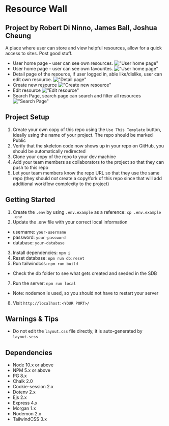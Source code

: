 # Resource Wall

## Project by Robert Di Ninno, James Ball, Joshua Cheung

A place where user can store and view helpful resources, allow for a quick access to sites.
Post good stuff.

- User home page - user can see own resources.
  !["User home page"](https://github.com/rdininno/resource_wall/blob/main/doc/Screen%20Shot%202022-06-09%20at%2017.05.11.png?raw=true)
- User home page - user can see own favourites.
  !["User home page"](https://github.com/rdininno/resource_wall/blob/main/doc/Screen%20Shot%202022-06-09%20at%2017.05.24.png?raw=true)
- Detail page of the resource, if user logged in, able like/dislike, user can edit own resource.
  !["Detail page"](https://github.com/rdininno/resource_wall/blob/main/doc/Screen%20Shot%202022-06-09%20at%2017.07.27.png?raw=true)
- Create new resource
  !["Create new resource"](https://github.com/rdininno/resource_wall/blob/main/doc/Screen%20Shot%202022-06-09%20at%2017.07.41.png?raw=true)
- Edit resource
  !["Edit resource"](https://github.com/rdininno/resource_wall/blob/main/doc/Screen%20Shot%202022-06-09%20at%2017.07.58.png?raw=true)
- Search Page, search page can search and filter all resources
  !["Search Page"](https://github.com/rdininno/resource_wall/blob/main/doc/Screen%20Shot%202022-06-09%20at%2017.10.52.png?raw=true)

## Project Setup

1. Create your own copy of this repo using the `Use This Template` button, ideally using the name of your project. The repo should be marked Public
2. Verify that the skeleton code now shows up in your repo on GitHub, you should be automatically redirected
3. Clone your copy of the repo to your dev machine
4. Add your team members as collaborators to the project so that they can push to this repo
5. Let your team members know the repo URL so that they use the same repo (they should _not_ create a copy/fork of this repo since that will add additional workflow complexity to the project)

## Getting Started

1. Create the `.env` by using `.env.example` as a reference: `cp .env.example .env`
2. Update the .env file with your correct local information

- username: `your-username`
- password: `your-password`
- database: `your-database`

3. Install dependencies: `npm i`
4. Reset database: `npm run db:reset`
5. Run tailwindcss: `npm run build`

- Check the db folder to see what gets created and seeded in the SDB

7. Run the server: `npm run local`

- Note: nodemon is used, so you should not have to restart your server

8. Visit `http://localhost:<YOUR PORT>/`

## Warnings & Tips

- Do not edit the `layout.css` file directly, it is auto-generated by `layout.scss`

## Dependencies

- Node 10.x or above
- NPM 5.x or above
- PG 8.x
- Chalk 2.0
- Cookie-session 2.x
- Dotenv 2.x
- Ejs 2.x
- Express 4.x
- Morgan 1.x
- Nodemon 2.x
- TailwindCSS 3.x
